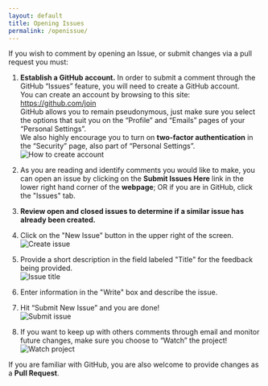 ```yaml
---
layout: default
title: Opening Issues
permalink: /openissue/
---
```


If you wish to comment by opening an Issue, or submit changes via a pull request you must:

1. **Establish a GitHub account.** In order to submit a comment through the GitHub “Issues” feature, you will need to create a GitHub account.  
You can create an account by browsing to this site: https://github.com/join  
GitHub allows you to remain pseudonymous, just make sure you select the options that suit you on the “Profile” and “Emails” pages of your “Personal Settings”.  
We also highly encourage you to turn on **two-factor authentication** in the “Security” page, also part of “Personal Settings”.  
  ![How to create account]({{site.baseurl}}/assets/img/create_github_account.png)

2. As you are reading and identify comments you would like to make, you can open an issue by clicking on the **Submit Issues Here** link in the lower right hand corner of the **webpage**; OR if you are in GitHub, click the "Issues" tab.  
    
2. **Review open and closed issues to determine if a similar issue has already been created.**

2. Click on the "New Issue" button in the upper right of the screen.  
    ![Create issue]({{site.baseurl}}/assets/img/create_new_issue.png)

2. Provide a short description in the field labeled "Title" for the feedback being provided.  
    ![Issue title]({{site.baseurl}}/assets/img/issue_title.png)
	
2. Enter information in the "Write" box and describe the issue.  

2. Hit “Submit New Issue” and you are done!  
    ![Submit issue]({{site.baseurl}}/assets/img/submit_new_issue.png)

2. If you want to keep up with others comments through email and monitor future changes, make sure you choose to “Watch” the project!  
    ![Watch project]({{site.baseurl}}/assets/img/watch_project.png)

If you are familiar with GitHub, you are also welcome to provide changes as a **Pull Request**.  

